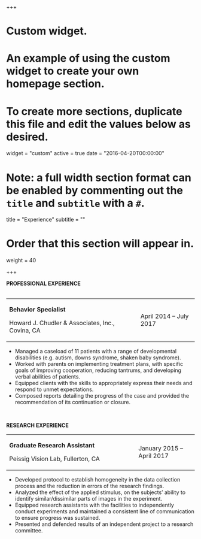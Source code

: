 +++
# Custom widget.
# An example of using the custom widget to create your own homepage section.
# To create more sections, duplicate this file and edit the values below as desired.
widget = "custom"
active = true
date = "2016-04-20T00:00:00"

# Note: a full width section format can be enabled by commenting out the `title` and `subtitle` with a `#`.
title = "Experience"
subtitle = ""

# Order that this section will appear in.
weight = 40

+++

<p><strong>PROFESSIONAL EXPERIENCE</strong></p>
<table>
<table>
<tbody>
<tr>
<td width="444">
<p><strong>Behavior Specialist</strong></p>
<p>Howard J. Chudler &amp; Associates, Inc., Covina, CA</p>
</td>
<td width="179">
<p>April 2014 &ndash; July 2017</p>
</td>
</tr>
</tbody>
</table>
<ul>
<li>Managed a caseload of 11 patients with a range of developmental disabilities (e.g. autism, downs syndrome, shaken baby syndrome).</li>
<li>Worked with parents on implementing treatment plans, with specific goals of improving cooperation, reducing tantrums, and developing verbal abilities of patients.</li>
<li>Equipped clients with the skills to appropriately express their needs and respond to unmet expectations.</li>
<li>Composed reports detailing the progress of the case and provided the recommendation of its continuation or closure.</li>
</ul>
</table>
<p>&nbsp;</p>

<p><strong>RESEARCH EXPERIENCE</strong></p>
<table>
<tbody>
<tr>
<td width="444">
<p><strong>Graduate Research Assistant</strong></p>
<p>Peissig Vision Lab, Fullerton, CA</p>
</td>
<td width="179">
<p>January 2015 &ndash; April 2017</p>
</td>
</tr>
</tbody>
</table>
<ul>
<li>Developed protocol to establish homogeneity in the data collection process and the reduction in errors of the research findings.</li>
<li>Analyzed the effect of the applied stimulus, on the subjects&rsquo; ability to identify similar/dissimilar parts of images in the experiment.</li>
<li>Equipped research assistants with the facilities to independently conduct experiments and maintained a consistent line of communication to ensure progress was sustained.</li>
<li>Presented and defended results of an independent project to a research committee.</li>
</ul>
<p>&nbsp;</p>